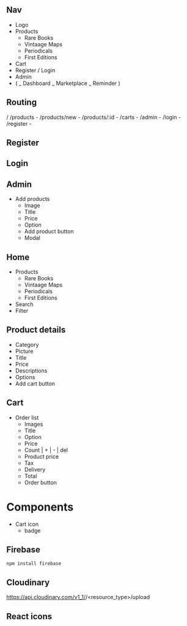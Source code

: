 ## Nav

- Logo
- Products
  - Rare Books
  - Vintaage Maps
  - Periodicals
  - First Editions
- Cart
- Register / Login
- Admin
- (
  _ Dashboard
  _ Marketplace
  \_ Reminder
  )

## Routing

<App>
/
/products - <AllProducts>
/products/new - <NewProduct>
/products/:id - <ProductDetail>
/carts - <MyCart>
/admin - <Admin>
/login - <Login>
/register - <Register>

## Register

## Login

## Admin

- Add products
  - Image
  - Title
  - Price
  - Option
  - Add product button
  - Modal

## Home

- Products
  - Rare Books
  - Vintaage Maps
  - Periodicals
  - First Editions
- Search
- Filter

## Product details

- Category
- Picture
- Title
- Price
- Descriptions
- Options
- Add cart button

## Cart

- Order list
  - Images
  - Title
  - Option
  - Price
  - Count | + | - | del
  - Product price
  - Tax
  - Delivery
  - Total
  - Order button

# Components

- Cart icon
  - badge

## Firebase

```
npm install firebase
```

## Cloudinary

https://api.cloudinary.com/v1_1/<cloud name>/<resource_type>/upload

## React icons
